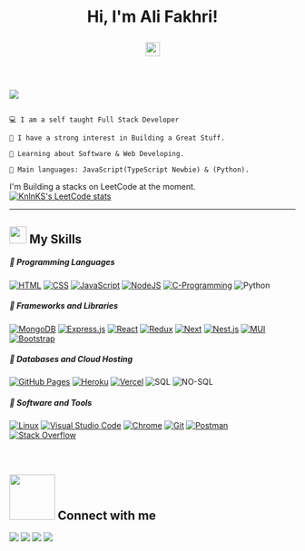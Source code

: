 

<h1 align="center">

Hi, I'm Ali Fakhri!

<img src="https://media.giphy.com/media/hvRJCLFzcasrR4ia7z/giphy.gif" width="25"></h1>

<br/>

<p align="left">

<a href="https://github.com/DenverCoder1/readme-typing-svg"><img src="https://readme-typing-svg.herokuapp.com?lines=I'm+a+full+stack+developer;Aiming+to+be+a+great+problem+solver;&width=380&height=45"></a>

</p>

```

💻 I am a self taught Full Stack Developer

📝 I have a strong interest in Building a Great Stuff.

🌱 Learning about Software & Web Developing.

🌟 Main languages: JavaScript(TypeScript Newbie) & (Python).

```
I'm Building a stacks on LeetCode at the moment.
[![KnlnKS's LeetCode stats](https://leetcode-stats-six.vercel.app/?username=Zo3rb&theme=dark)](https://github.com/KnlnKS/leetcode-stats)

<hr>

<h2><img src = "https://media2.giphy.com/media/QssGEmpkyEOhBCb7e1/giphy.gif?cid=ecf05e47a0n3gi1bfqntqmob8g9aid1oyj2wr3ds3mg700bl&rid=giphy.gif" width ="30"> My Skills</f2>

#####  💪 Programming Languages

<p>

<a href="https://github.com/search?q=user%3ADenverCoder1+is%3Arepo+language%3Ahtml"><img alt="HTML" src="https://img.shields.io/badge/HTML-2c292d.svg?style=for-the-badge&logo=html5&logoColor=ffffff"></a> <a href="https://github.com/search?q=user%3ADenverCoder1+is%3Arepo+language%3Acss"><img alt="CSS" src="https://img.shields.io/badge/CSS-2c292d.svg?style=for-the-badge&logo=css3&logoColor=ffffff"></a> <a href="https://github.com/search?q=user%3ADenverCoder1+is%3Arepo+language%3Ajavascript"><img alt="JavaScript" src="https://img.shields.io/badge/JavaScript-2c292d.svg?style=for-the-badge&logo=javascript&logoColor=ffffff"></a> <a href="https://github.com/search?q=user%3ADenverCoder1+is%3Arepo+language%3Ajavascript"><img alt="NodeJS" src="https://img.shields.io/badge/Node.js-2c292d.svg?style=for-the-badge&logo=node.js&logoColor=ffffff"></a> <a href="https://github.com/search?q=user%3ADenverCoder1+is%3Arepo+language%3Asql"> <a href="https://github.com/search?q=user%3ADenverCoder1+is%3Arepo+language%3Asql"><img alt="C-Programming" src="https://img.shields.io/badge/c-2c292d.svg?style=for-the-badge&logo=c&logoColor=ffffff"></a> <img alt="Python" src="https://img.shields.io/badge/python-2c292d.svg?style=for-the-badge&logo=python&logoColor=ffffff"></a>

#####  💪 Frameworks and Libraries

<p>

<a href="#"><img alt="MongoDB" src="https://img.shields.io/badge/MongoDB-2c292d.svg?style=for-the-badge&logo=MongoDB&logoColor=ffffff"></a> <a href="#"><img alt="Express.js" src="https://img.shields.io/badge/express-2c292d?style=for-the-badge&logo=express&logoColor=ffffff"></a> <a href="#"><img alt="React" src="https://img.shields.io/badge/React-2c292d?style=for-the-badge&logo=react&logoColor=ffffff"></a> <a href="#"><img alt="Redux" src="https://img.shields.io/badge/Redux-2c292d?style=for-the-badge&logo=Redux&logoColor=ffffff"></a> <a href="#"><img alt="Next" src="https://img.shields.io/badge/Next_js-2c292d?style=for-the-badge&logo=Next.js&logoColor=ffffff"></a> <a href="#"><img alt="Nest.js" src="https://img.shields.io/badge/Nest_js-2c292d?style=for-the-badge&logo=nestjs&logoColor=ffffff"></a> <a href="#"><img alt="MUI" src="https://img.shields.io/badge/Material_UI-2c292d?style=for-the-badge&logo=MUI&logoColor=ffffff"></a> <a href="#"><img alt="Bootstrap" src="https://img.shields.io/badge/Bootstrap-2c292d?style=for-the-badge&logo=bootstrap&logoColor=ffffff"></a>

</p>

#####  💪 Databases and Cloud Hosting

<p>

<a href="#"><img alt="GitHub Pages" src="https://img.shields.io/badge/GitHub%20Pages-2c292d.svg?style=for-the-badge&logo=github&logoColor=ffffff"></a> <a href="#"><img alt="Heroku" src="https://img.shields.io/badge/Heroku-2c292d.svg?style=for-the-badge&logo=heroku&logoColor=ffffff"></a> <a href="#"><img alt="Vercel" src="https://img.shields.io/badge/vercel-2c292d.svg?style=for-the-badge&logo=vercel&logoColor=ffffff"></a> <img alt="SQL" src="https://img.shields.io/badge/SQL-2c292d.svg?style=for-the-badge&logo=amazon-dynamodb&logoColor=ffffff"></a> <img alt="NO-SQL" src="https://img.shields.io/badge/mongodb-2c292d.svg?style=for-the-badge&logo=amazon-dynamodb&logoColor=ffffff"></a>

</p>

#####  💪 Software and Tools

<p>

<a href="#"><img alt="Linux" src="https://img.shields.io/badge/linux-2c292d.svg?style=for-the-badge&logo=linux&logoColor=ffffff"></a> <a href="#"><img alt="Visual Studio Code" src="https://img.shields.io/badge/Visual%20Studio%20Code-2c292d.svg?style=for-the-badge&logo=visual-studio-code&logoColor=ffffff"></a> <a href="#"><img alt="Chrome" src="https://img.shields.io/badge/Chrome-2c292d?style=for-the-badge&logo=google-chrome&logoColor=ffffff"></a> <a href="#"><img alt="Git" src="https://img.shields.io/badge/Git-2c292d.svg?style=for-the-badge&logo=git&logoColor=ffffff"></a> <a href="#"><img alt="Postman" src="https://img.shields.io/badge/Postman-2c292d?style=for-the-badge&logo=postman&logoColor=ffffff"></a> <a href="#"><img alt="Stack Overflow" src="https://img.shields.io/badge/-Stack%20Overflow-2c292d?style=for-the-badge&logo=stack-overflow&logoColor=ffffff"></a>

</p>

<br>

<h2> <img src='https://raw.githubusercontent.com/ShahriarShafin/ShahriarShafin/main/Assets/handshake.gif' width="80"> Connect with me </h2>

<p>

<a href="https://drive.google.com/file/d/1dYq21siQegDAIdsmL3z34qqMfCNGp1BQ/view?usp=sharing"><img src="https://img.shields.io/badge/resume-0077B5.svg?style=for-the-badge&logo=resume&logoColor=ffffff"/></a> <a href="https://www.linkedin.com/in/alif90/"><img src="https://img.shields.io/badge/linkedin-0077B5.svg?style=for-the-badge&logo=linkedin&logoColor=ffffff"/></a> <a href="mailto:ali.f90@outlook.com?subject=[GitHub]%20🔥%20profile%20contact&body=Hello"><img src="https://img.shields.io/badge/e‑mail-D14836.svg?style=for-the-badge&logo=Microsoft&logoColor=185ABD"/></a> <a href="https://api.whatsapp.com/send?phone=201141348546" target="_blank"><img src="https://img.shields.io/badge/whatsapp-9EF19D.svg?style=for-the-badge&logo=whatsapp&logoColor=#ffff"/></a>

</p>
